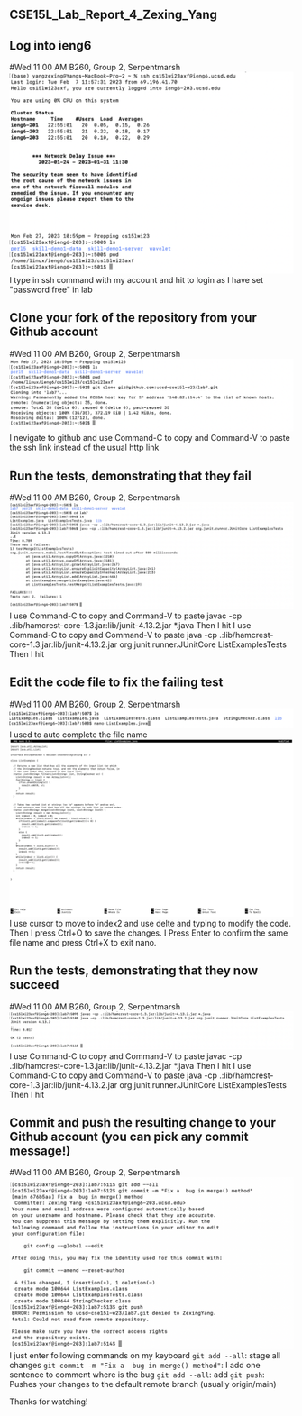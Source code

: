 ## CSE15L_Lab_Report_4_Zexing_Yang





## Log into ieng6
#Wed 11:00 AM B260, Group 2, Serpentmarsh
![Image](report4-1.png)
I type in ssh command with my account and hit <enter> to login as I have set "password free" in lab

 
 

## Clone your fork of the repository from your Github account
#Wed 11:00 AM B260, Group 2, Serpentmarsh
![Image](report4-2.png)
 I nevigate to github and use Command-C to copy and Command-V to paste the ssh link instead of the usual http link



 
 
## Run the tests, demonstrating that they fail
#Wed 11:00 AM B260, Group 2, Serpentmarsh
![Image](report4-3.png)
I use Command-C to copy and Command-V to paste javac -cp .:lib/hamcrest-core-1.3.jar:lib/junit-4.13.2.jar *.java 
Then I hit <enter>
I use Command-C to copy and Command-V to paste java -cp .:lib/hamcrest-core-1.3.jar:lib/junit-4.13.2.jar org.junit.runner.JUnitCore ListExamplesTests
Then I hit <enter>


 
 
## Edit the code file to fix the failing test 
#Wed 11:00 AM B260, Group 2, Serpentmarsh
![Image](report4-4.png)
 I used <tab> to auto complete the file name
![Image](report4-5.png)
 I use cursor to move to index2 and use delte and typing to modify the code. Then I press Ctrl+O to save the changes. I Press Enter to confirm the same file name and press Ctrl+X to exit nano.



## Run the tests, demonstrating that they now succeed
#Wed 11:00 AM B260, Group 2, Serpentmarsh
![Image](report4-6.png)
I use Command-C to copy and Command-V to paste javac -cp .:lib/hamcrest-core-1.3.jar:lib/junit-4.13.2.jar *.java 
Then I hit <enter>
I use Command-C to copy and Command-V to paste java -cp .:lib/hamcrest-core-1.3.jar:lib/junit-4.13.2.jar org.junit.runner.JUnitCore ListExamplesTests
Then I hit <enter>

 
 
## Commit and push the resulting change to your Github account (you can pick any commit message!)
#Wed 11:00 AM B260, Group 2, Serpentmarsh
![Image](report4-7.png)
  I just enter following commands on my keyboard 
 `git add --all`: stage all changes
 `git commit -m "Fix a  bug in merge() method"`: I add one sentence to comment where is the bug
 `git add --all`: add
 `git push`: Pushes your changes to the default remote branch (usually origin/main)
 
 Thanks for watching!
